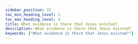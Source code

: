 ```yaml
---
sidebar_position: 15
toc_min_heading_level: 2
toc_max_heading_level: 4
title: What evidence is there that Jesus existed?
description: What evidence is there that Jesus existed?
keywords: ["What evidence is there that Jesus existed?"]
---
```


